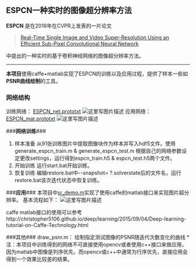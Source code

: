 ## ESPCN一种实时的图像超分辨率方法 ##

**ESPCN** 是在2016年在CVPR上发表的一片论文

> [Real-Time Single Image and Video Super-Resolution Using an Efficient Sub-Pixel Convolutional Neural Network](http://www.cv-foundation.org/openaccess/content_cvpr_2016/papers/Shi_Real-Time_Single_Image_CVPR_2016_paper.pdf)

中提出的一种实时的基于卷积神经网络的图像超分辨率方法。

----------
**本项目**使用caffe+matlab实现了ESPCN的训练以及应用过程，提供了样本一些如**PSNR曲线绘制**的工具。

### **网络结构** ###
训练网络： [ESPCN_net.prototxt](https://github.com/66wangxuewen99/Super-Resolution/blob/master/ESPCN/ESPCN_net.prototxt)
![这里写图片描述](http://img.blog.csdn.net/20160901155223479)
应用网络： [ESPCN_mat.prototxt](https://github.com/66wangxuewen99/Super-Resolution/blob/master/ESPCN/ESPCN_mat.prototxt)
![这里写图片描述](http://img.blog.csdn.net/20160901155304447)

###**网络训练**###

 1. 样本准备
	 从91张训练图片中提取图像块作为样本并写入hdf5文件。使用generate_espcn_train.m & generate_espcn_test.m 根据自己的网络参数设定更改settings，运行得到espcn_train.h5 & espcn_test.h5两个文件。
 2. 开始训练
	 运行start.bat开始训练。
 3. 恢复训练
	 编辑restore.bat中--snapshot= ?.solverstate后的文件名，运行restore.bat该次迭代状态中恢复训练。


###**应用**###
本项目中[sr_demo.m](https://github.com/66wangxuewen99/Super-Resolution/blob/master/ESPCN/sr_demo.m)实现了使用caffe的matlab接口来实现图片超分辨率。
基本流程如下：
![这里写图片描述](http://img.blog.csdn.net/20160901165627469)

caffe matlab接口的使用可以参考http://christopher5106.github.io/deep/learning/2015/09/04/Deep-learning-tutorial-on-Caffe-Technology.html

###其他###
draw_psnr.m：  绘制指定测试图像的PSNR随迭代次数变化的曲线
*注：本项目中训练得到的网络不可直接使用opencv或者使用c++接口来做应用，因为matlab中图像是列序优先，而opencv或c++中通常为行序优先，直接应用会得到一个效果比较差的结果。
